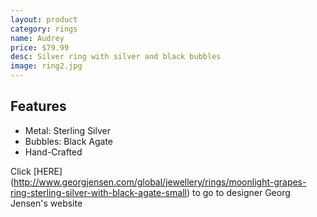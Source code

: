 ```yaml
---
layout: product
category: rings
name: Audrey
price: $79.99
desc: Silver ring with silver and black bubbles
image: ring2.jpg
---
```


## Features

- Metal: Sterling Silver
- Bubbles: Black Agate
- Hand-Crafted

Click [HERE] (http://www.georgjensen.com/global/jewellery/rings/moonlight-grapes-ring-sterling-silver-with-black-agate-small) to go to designer Georg Jensen's website 